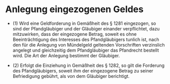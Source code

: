 # Anlegung eingezogenen Geldes

- (1) Wird eine Geldforderung in Gemäßheit des § 1281 eingezogen, so sind der Pfandgläubiger und der Gläubiger einander verpflichtet, dazu mitzuwirken, dass der eingezogene Betrag, soweit es ohne Beeinträchtigung des Interesses des Pfandgläubigers tunlich ist, nach den für die Anlegung von Mündelgeld geltenden Vorschriften verzinslich angelegt und gleichzeitig dem Pfandgläubiger das Pfandrecht bestellt wird. Die Art der Anlegung bestimmt der Gläubiger.

- (2) Erfolgt die Einziehung in Gemäßheit des § 1282, so gilt die Forderung des Pfandgläubigers, soweit ihm der eingezogene Betrag zu seiner Befriedigung gebührt, als von dem Gläubiger berichtigt.


